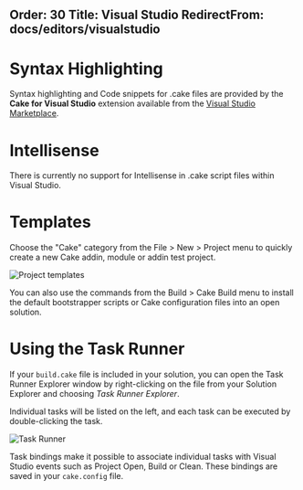 Order: 30
Title: Visual Studio
RedirectFrom: docs/editors/visualstudio
---

# Syntax Highlighting

Syntax highlighting and Code snippets for .cake files are provided by the **Cake for Visual Studio** extension available from the [Visual Studio Marketplace](https://marketplace.visualstudio.com/items?itemName=vs-publisher-1392591.CakeforVisualStudio).

# Intellisense

There is currently no support for Intellisense in .cake script files within Visual Studio.

# Templates

Choose the "Cake" category from the File > New > Project menu to quickly create a new Cake addin, module or addin test project.

![Project templates](https://raw.githubusercontent.com/cake-build/cake-vs/develop/art/project-template.png)

You can also use the commands from the Build > Cake Build menu to install the default bootstrapper scripts or Cake configuration files into an open solution.

# Using the Task Runner

If your `build.cake` file is included in your solution, you can open the Task Runner Explorer window by right-clicking on the file from your Solution Explorer and choosing *Task Runner Explorer*.

Individual tasks will be listed on the left, and each task can be executed by double-clicking the task.

![Task Runner](https://raw.githubusercontent.com/cake-build/cake-vs/develop/art/console.png)

Task bindings make it possible to associate individual tasks with Visual Studio events such as Project Open, Build or Clean. These bindings are saved in your `cake.config` file.